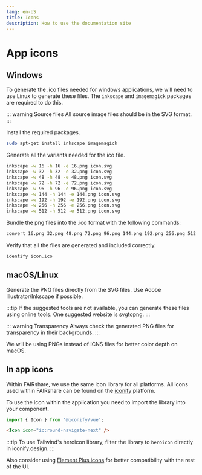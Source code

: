```yaml
---
lang: en-US
title: Icons
description: How to use the documentation site
---
```


# App icons

## Windows

To generate the .ico files needed for windows applications, we will need to use Linux to generate these files. The `inkscape` and `imagemagick` packages are required to do this.

::: warning Source files
All source image files should be in the SVG format.
:::

Install the required packages.

```bash
sudo apt-get install inkscape imagemagick
```

Generate all the variants needed for the ico file.

```bash
inkscape -w 16 -h 16 -e 16.png icon.svg
inkscape -w 32 -h 32 -e 32.png icon.svg
inkscape -w 48 -h 48 -e 48.png icon.svg
inkscape -w 72 -h 72 -e 72.png icon.svg
inkscape -w 96 -h 96 -e 96.png icon.svg
inkscape -w 144 -h 144 -e 144.png icon.svg
inkscape -w 192 -h 192 -e 192.png icon.svg
inkscape -w 256 -h 256 -e 256.png icon.svg
inkscape -w 512 -h 512 -e 512.png icon.svg
```

Bundle the png files into the .ico format with the following commands:

```bash
convert 16.png 32.png 48.png 72.png 96.png 144.png 192.png 256.png 512.png icon.ico
```

Verify that all the files are generated and included correctly.

```bash
identify icon.ico
```

## macOS/Linux

Generate the PNG files directly from the SVG files. Use Adobe Illustrator/Inkscape if possible.

:::tip
If the suggested tools are not available, you can generate these files using online tools.
One suggested website is [svgtopng](https://svgtopng.com).
:::

::: warning Transparency
Always check the generated PNG files for transparency in their backgrounds.
:::

We will be using PNGs instead of ICNS files for better color depth on macOS.

## In app icons

Within FAIRshare, we use the same icon library for all platforms. All icons used within FAIRshare can be found on the [iconify](https://iconify.design/) platform.

To use the icon within the application you need to import the library into your component.

```js
import { Icon } from '@iconify/vue';
```

```html
<Icon icon="ic:round-navigate-next" />
```

:::tip
To use Tailwind's heroicon library, filter the library to `heroicon` directly in iconify.design.
:::

Also consider using [Element Plus icons](https://element-plus.org/en-US/component/icon.html#icon-collection) for better compatibility with the rest of the UI.
